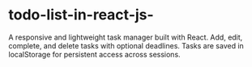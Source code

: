 # todo-list-in-react-js-
A responsive and lightweight task manager built with React. Add, edit, complete, and delete tasks with optional deadlines. Tasks are saved in localStorage for persistent access across sessions.
